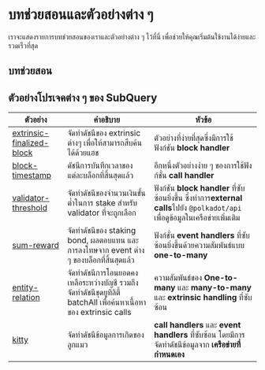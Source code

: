 # บทช่วยสอนและตัวอย่างต่าง ๆ

เราจะแสดงรายการบทช่วยสอนของเราและตัวอย่างต่าง ๆ ไว้ที่นี่ เพื่อช่วยให้คุณเริ่มต้นใช้งานได้ง่ายและรวดเร็วที่สุด

## บทช่วยสอน

## ตัวอย่างโปรเจคต่าง ๆ ของ SubQuery

| ตัวอย่าง                                                                                      | คำอธิบาย                                                                                                          | หัวข้อ                                                                                                                           |
| --------------------------------------------------------------------------------------------- | ----------------------------------------------------------------------------------------------------------------- | -------------------------------------------------------------------------------------------------------------------------------- |
| [extrinsic-finalized-block](https://github.com/subquery/tutorials-extrinsic-finalised-blocks) | จัดทำดัชนีของ extrinsic ต่างๆ เพื่อให้สามารถสืบค้นได้ด้วยแฮช                                                      | ตัวอย่างที่ง่ายที่สุดซึ่งมีการใช้ฟังก์ชัน **block handler**                                                                      |
| [block-timestamp](https://github.com/subquery/tutorials-block-timestamp)                      | ดัชนีการบันทึกเวลาของแต่ละบล็อกที่สิ้นสุดแล้ว                                                                     | อีกหนึ่งตัวอย่างง่าย ๆ ของการใช้ฟังก์ชั่น **call handler**                                                                       |
| [validator-threshold](https://github.com/subquery/tutorials-validator-threshold)              | จัดทำดัชนีของจำนวนเงินขั้นต่ำในการ stake สำหรับ validator ที่จะถูกเลือก                                           | ฟังก์ชัน **block handler** ที่ซับซ้อนยิ่งขึ้น ซึ่งทำการ**external calls**ไปยัง `@polkadot/api` เพื่อดูข้อมูลในเครือข่ายเพิ่มเติม |
| [sum-reward](https://github.com/subquery/tutorials-sum-reward)                                | จัดทำดัชนีของ staking bond, ผลตอบแทน และการลงโทษจาก event ต่าง ๆ ของบล็อกที่สิ้นสุดแล้ว                           | ฟังก์ชั่น **event handlers** ที่ซับซ้อนยิ่งขึ้นด้วยความสัมพันธ์แบบ **one-to-many**                                               |
| [entity-relation](https://github.com/subquery/tutorials-entity-relations)                     | จัดทำดัชนีการโอนยอดคงเหลือระหว่างบัญชี รวมถึงจัดทำดัชนีชุดยูทิลิตี้ batchAll เพื่อค้นหาเนื้อหาของ extrinsic calls | ความสัมพันธ์ของ **One-to-many** และ **many-to-many** และ **extrinsic handling** ที่ซับซ้อน                                       |
| [kitty](https://github.com/subquery/tutorials-kitty-chain)                                    | จัดทำดัชนีข้อมูลการเกิดของลูกแมว                                                                                  | **call handlers** และ **event handlers** ที่ซับซ้อน โดยมีการจัดทำดัชนีข้อมูลจาก **เครือข่ายที่กำหนดเอง**                         |
